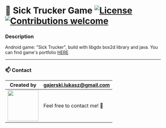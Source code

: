 # :minibus: Sick Trucker Game [![License](https://img.shields.io/badge/licence-MIT-blue)](https://choosealicense.com/licenses/mit/) [![Contributions welcome](https://img.shields.io/badge/contributions-welcome-orange.svg)](https://github.com/Ukasz09/Sick-trucker-web-portfolio)

### Description

Android game: "Sick Trucker", build with libgdx box2d library and java. You can find game's portfolio <a href="https://github.com/Ukasz09/Sick-trucker-web-portfolio">HERE</a>

---

### 📫 Contact

| Created by                                                                                                                                       | gajerski.lukasz@gmail.com        |
| ------------------------------------------------------------------------------------------------------------------------------------------------ | -------------------------------- |
| <a href="https://github.com/Ukasz09" target="_blank"><img src="https://avatars0.githubusercontent.com/u/44710226?s=460&v=4"  width="100px;"></a> | Feel free to contact me! :punch: |
